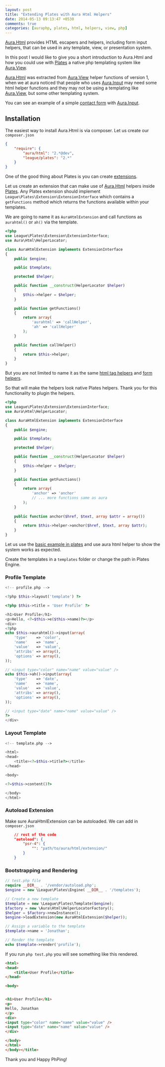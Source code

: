 ```yaml
---
layout: post
title: "Extending Plates with Aura Html Helpers"
date: 2014-05-13 09:13:47 +0530
comments: true
categories: [auraphp, plates, html, helpers, view, php] 
---
```


[Aura.Html][] provides HTML escapers and helpers, including form input helpers, 
that can be used in any template, view, or presentation system.

In this post I would like to give you a short introduction to Aura.Html 
and how you could use with [Plates][] a native php templating system like [Aura.View][].

[Aura.Html][] was extracted from [Aura.View][] helper functions of version 1, 
when we at aura noticed that people who uses [Aura.Input][] may need some html helper 
functions and they may not be using a templating like [Aura.View][], 
but some other templating system.

You can see an example of a simple [contact form](http://harikt.com/phpform/) with [Aura.Input][].

## Installation

The easiest way to install Aura.Html is via composer. Let us create our `composer.json`

```json
{
    "require": {
        "aura/html": "2.*@dev",
        "league/plates": "2.*"
    }
}
```

One of the good thing about Plates is you can create [extensions](http://platesphp.com/extensions/).

Let us create an extension that can make use of [Aura.Html][] helpers inside [Plates][]. 
Any Plates extension should implement `League\Plates\Extension\ExtensionInterface`
which contains a `getFunctions` method which returns the functions 
available within your templates.

We are going to name it as `AuraHtmlExtension` and call functions as 
`aurahtml()` or `ah()` via the template.

```php
<?php
use League\Plates\Extension\ExtensionInterface;
use Aura\Html\HelperLocator;

class AuraHtmlExtension implements ExtensionInterface
{
    public $engine;

    public $template;

    protected $helper;

    public function __construct(HelperLocator $helper)
    {
        $this->helper = $helper;
    }

    public function getFunctions()
    {
        return array(
            'aurahtml' => 'callHelper',
            'ah' => 'callHelper'
        );
    }

    public function callHelper()
    {
        return $this->helper;
    }
}
```

But you are not limited to name it as the same 
[html tag helpers](https://github.com/auraphp/Aura.Html/blob/functions/README-HELPERS.md#aurahtml-tag-helpers)
and [form helpers](https://github.com/auraphp/Aura.Html/blob/develop-2/README-FORMS.md).

So that will make the helpers look native Plates helpers. Thank you for
this functionality to plugin the helpers.

```php
<?php
use League\Plates\Extension\ExtensionInterface;
use Aura\Html\HelperLocator;

class AuraHtmlExtension implements ExtensionInterface
{
    public $engine;

    public $template;

    protected $helper;

    public function __construct(HelperLocator $helper)
    {
        $this->helper = $helper;
    }

    public function getFunctions()
    {
        return array(
            'anchor' => 'anchor'
            // ... more functions same as aura
        );
    }
    
    public function anchor($href, $text, array $attr = array())
    {
        return $this->helper->anchor($href, $text, array $attr);
    }
}
```

Let us use the [basic example in plates](http://platesphp.com/simple-example/) 
and use aura html helper to show the system works as expected.

Create the templates in a `templates` folder or change the path in Plates Engine.

### Profile Template

```php
<!-- profile.php -->

<?php $this->layout('template') ?>

<?php $this->title = 'User Profile' ?>

<h1>User Profile</h1>
<p>Hello, <?=$this->e($this->name)?></p>
<div>
<?php
echo $this->aurahtml()->input(array(
    'type'    => 'color',
    'name'    => 'name',
    'value'   => 'value',
    'attribs' => array(),
    'options' => array(),
));

// <input type="color" name="name" value="value" />
echo $this->ah()->input(array(
    'type'    => 'date',
    'name'    => 'name',
    'value'   => 'value',
    'attribs' => array(),
    'options' => array(),
));

// <input type="date" name="name" value="value" />
?>
</div>
```

### Layout Template

```php
<!-- template.php -->

<html>
<head>
    <title><?=$this->title?></title>
</head>

<body>

<?=$this->content()?>

</body>
</html>
```

### Autoload Extension

Make sure AuraHtmlExtension can be autoloaded. We can add in `composer.json`

```json
    // rest of the code    
    "autoload": {
        "psr-4": {
            "": "path/to/aura/html/extension/"
        }
    }
```

### Bootstrapping and Rendering

```php
// test.php file
require __DIR__ . '/vendor/autoload.php';
$engine = new \League\Plates\Engine( __DIR__ . '/templates');

// Create a new template
$template = new \League\Plates\Template($engine);
$factory = new \Aura\Html\HelperLocatorFactory();
$helper = $factory->newInstance();
$engine->loadExtension(new AuraHtmlExtension($helper));

// Assign a variable to the template
$template->name = 'Jonathan';

// Render the template
echo $template->render('profile');
```

If you run `php test.php` you will see something like this rendered.

```html
<html>
<head>
    <title>User Profile</title>
</head>

<body>


<h1>User Profile</h1>
<p>
Hello, Jonathan
</p>
<div>
<input type="color" name="name" value="value" />
<input type="date" name="name" value="value" />
</div>

</body>
</html>
</body></title>
```

Thank you and Happy PhPing!

[Aura.Html]: https://github.com/auraphp/Aura.Html
[Aura.Input]: https://github.com/auraphp/Aura.Input
[Aura.View]: https://github.com/auraphp/Aura.View
[Plates]: http://platesphp.com
